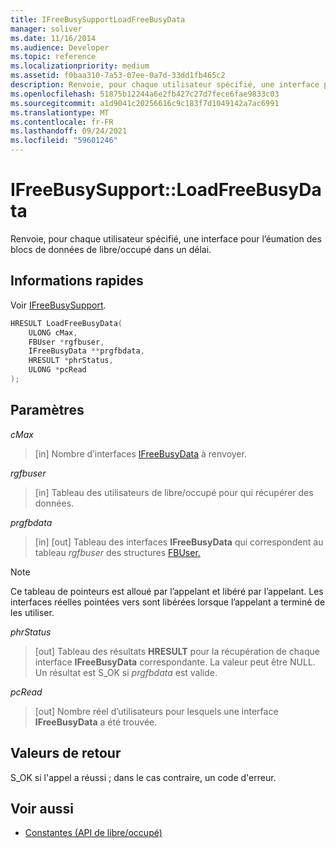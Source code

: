 ```yaml
---
title: IFreeBusySupportLoadFreeBusyData
manager: soliver
ms.date: 11/16/2014
ms.audience: Developer
ms.topic: reference
ms.localizationpriority: medium
ms.assetid: f0baa310-7a53-07ee-0a7d-33dd1fb465c2
description: Renvoie, pour chaque utilisateur spécifié, une interface pour l’éumation des blocs de données de libre/occupé dans un délai.
ms.openlocfilehash: 51875b12244a6e2fb427c27d7fece6fae9833c03
ms.sourcegitcommit: a1d9041c20256616c9c183f7d1049142a7ac6991
ms.translationtype: MT
ms.contentlocale: fr-FR
ms.lasthandoff: 09/24/2021
ms.locfileid: "59601246"
---
```

# <a name="ifreebusysupportloadfreebusydata"></a>IFreeBusySupport::LoadFreeBusyData

Renvoie, pour chaque utilisateur spécifié, une interface pour l’éumation des blocs de données de libre/occupé dans un délai. 
  
## <a name="quick-info"></a>Informations rapides

Voir [IFreeBusySupport](ifreebusysupport.md).
  
```cpp
HRESULT LoadFreeBusyData( 
    ULONG cMax,  
    FBUser *rgfbuser, 
    IFreeBusyData **prgfbdata,  
    HRESULT *phrStatus, 
    ULONG *pcRead 
);
```

## <a name="parameters"></a>Paramètres

_cMax_
  
> [in] Nombre d’interfaces [IFreeBusyData](ifreebusydata.md) à renvoyer. 
    
_rgfbuser_
  
> [in] Tableau des utilisateurs de libre/occupé pour qui récupérer des données.
    
_prgfbdata_
  
> [in] [out] Tableau des interfaces **IFreeBusyData** qui correspondent au tableau _rgfbuser_ des structures [FBUser.](fbuser.md) 
    
   > [!NOTE]
   > Ce tableau de pointeurs est alloué par l’appelant et libéré par l’appelant. Les interfaces réelles pointées vers sont libérées lorsque l’appelant a terminé de les utiliser. 
  
_phrStatus_
  
> [out] Tableau des résultats **HRESULT** pour la récupération de chaque interface **IFreeBusyData** correspondante. La valeur peut être NULL. Un résultat est S_OK si  _prgfbdata_ est valide. 
    
_pcRead_
  
>  [out] Nombre réel d’utilisateurs pour lesquels une interface **IFreeBusyData** a été trouvée. 
    
## <a name="return-values"></a>Valeurs de retour

S_OK si l'appel a réussi ; dans le cas contraire, un code d'erreur.
  
## <a name="see-also"></a>Voir aussi

- [Constantes (API de libre/occupé)](constants-free-busy-api.md)

